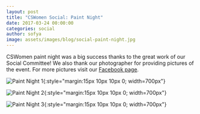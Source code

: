 ```yaml
---
layout: post
title: "CSWomen Social: Paint Night"
date: 2017-03-24 00:00:00
categories: social
author: sofya
image: assets/images/blog/social-paint-night.jpg
---
```


CSWomen paint night was a big success thanks to the great work of our Social Committee! We also thank our photographer for providing pictures of the event. For more pictures visit our [Facebook page](https://www.facebook.com/groups/cswomen.umass/permalink/1843534889247839/).

![Paint Night 1](/images/social/paint_night1.jpg){:style="margin:15px 10px 10px 0; width=700px"}

![Paint Night 2](/images/social/paint_night2.jpg){:style="margin:15px 10px 10px 0; width=700px"}

![Paint Night 3](/images/social/paint_night3.jpg){:style="margin:15px 10px 10px 0; width=700px"}
